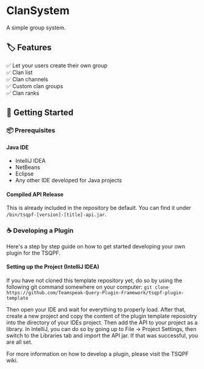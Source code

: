 # ClanSystem
A simple group system.

## 🏷️ Features
✅ Let your users create their own group<br/>
✅ Clan list<br/>
✅ Clan channels<br/>
✅ Custom clan groups<br/>
✅ Clan ranks<br/>

## 🚀 Getting Started

### 📦 Prerequisites

#### Java IDE
- IntelliJ IDEA
- NetBeans
- Eclipse
- Any other IDE developed for Java projects

#### Compiled API Release

This is already included in the repository be default. You can find it under ```/bin/tsqpf-[version]-[title]-api.jar```.

### ☕ Developing a Plugin

Here's a step by step guide on how to get started developing your own plugin for the TSQPF.

#### Setting up the Project (IntelliJ IDEA)

If you have not cloned this template repository yet, do so by using the following git command somewhere on your computer: ```git clone https://github.com/Teamspeak-Query-Plugin-Framework/tsqpf-plugin-template```

Then open your IDE and wait for everything to properly load. After that, create a new project and copy the content of the plugin template reposiotry into the directory of your IDEs project. Then add the API to your project as a library. In IntelliJ, you can do so by going up to File -> Project Settings, then switch to the Libraries tab and import the API jar. If that was successful, you are all set.

For more information on how to develop a plugin, please visit the TSQPF wiki.
